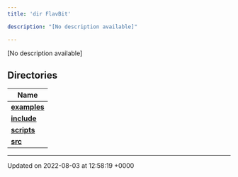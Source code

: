 ```yaml
---
title: 'dir FlavBit'

description: "[No description available]"

---
```







[No description available]

## Directories

| Name           |
| -------------- |
| **[examples](/documentation/code/colliderbit/files/dir_ceac9c226c06f2d8cc942a91d8761014/#dir-examples)**  |
| **[include](/documentation/code/colliderbit/files/dir_6718e6f775867ee8f236c973530b25fa/#dir-include)**  |
| **[scripts](/documentation/code/colliderbit/files/dir_a067623e4190754646e2c6911441325d/#dir-scripts)**  |
| **[src](/documentation/code/colliderbit/files/dir_94152b36e2a6900319663d0a0512906c/#dir-src)**  |






-------------------------------

Updated on 2022-08-03 at 12:58:19 +0000
